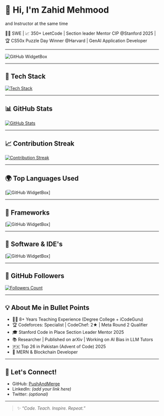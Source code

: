 # 👋 Hi, I'm Zahid Mehmood
and Instructor at the same time

👨‍💻 SWE | 📈 350+ LeetCode | Section leader Mentor CIP @Stanford 2025 
| 🏆 CS50x Puzzle Day Winner @Harvard | GenAI Application Developer

---
![GitHub WidgetBox](https://github-widgetbox.vercel.app/api/profile?username=PushAndMerge&data=followers,repositories,stars,commits)

--- 
## 💼 Tech Stack
<a href="https://github.com/Jurredr/github-widgetbox">
  <img src="https://github-widgetbox.vercel.app/api/skills?skills=HTML,CSS,JavaScript,React,Node.js,Express,MongoDB,Solidity,C++,Python,Git&theme=carbon" alt="Tech Stack"/>
</a>

---

## 📊 GitHub Stats
<a href="https://github.com/Jurredr/github-widgetbox">
  <img src="https://github-widgetbox.vercel.app/api/profile?username=PushAndMerge&theme=graywhite" alt="GitHub Stats"/>
</a>

---

## 📈 Contribution Streak
<a href="https://github.com/Jurredr/github-widgetbox">
  <img src="https://github-widgetbox.vercel.app/api/streak?username=PushAndMerge&theme=dark" alt="Contribution Streak"/>
</a>

---

## 🌍 Top Languages Used
[![GitHub WidgetBox](https://github-widgetbox.vercel.app/api/skills?languages=js,python,html,css,c,cpp)]

---

## 🧱 Frameworks

[![GitHub WidgetBox](https://github-widgetbox.vercel.app/api/skills?frameworks=vue,react,bootstrap,tailwind,express,angular)]

---
## 🧰 Software & IDE's

[![GitHub WidgetBox](https://github-widgetbox.vercel.app/api/skills?software=windows,vscode)]

---

## 🤝 GitHub Followers
<a href="https://github.com/Jurredr/github-widgetbox">
  <img src="https://github-widgetbox.vercel.app/api/followers?username=PushAndMerge&theme=light" alt="Followers Count"/>
</a>

---

## 💡 About Me in Bullet Points

- 🧑‍🏫 8+ Years Teaching Experience (Degree College + iCodeGuru)
- 🏆 Codeforces: Specialist | CodeChef: 2★ | Meta Round 2 Qualifier
- 🎓 Stanford Code in Place Section Leader Mentor 2025
- 📚 Researcher | Published on arXiv | Working on AI Bias in LLM Tutors
- 🇵🇰 Top 26 in Pakistan (Advent of Code) 2025
- 💼 MERN & Blockchain Developer

---

## 📣 Let's Connect!

- GitHub: [PushAndMerge](https://github.com/PushAndMerge)
- LinkedIn: *(add your link here)*
- Twitter: *(optional)*

---

> ✨ *“Code. Teach. Inspire. Repeat.”*
